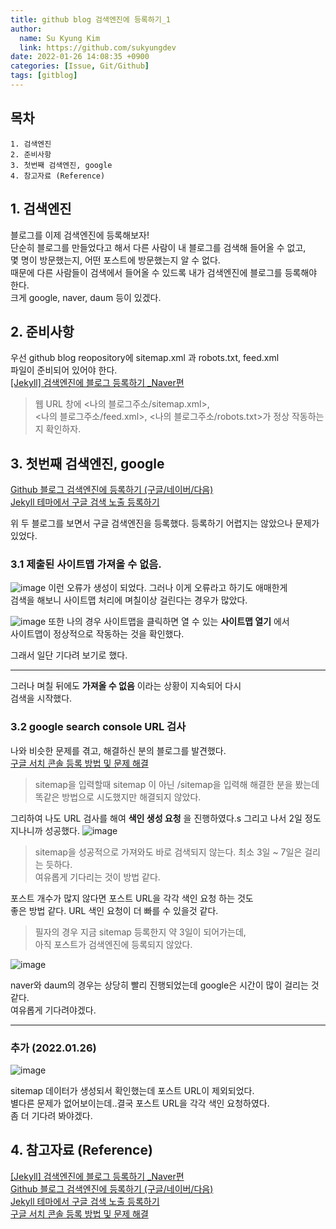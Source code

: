 ```yaml
---
title: github blog 검색엔진에 등록하기_1
author:
  name: Su Kyung Kim
  link: https://github.com/sukyungdev
date: 2022-01-26 14:08:35 +0900
categories: [Issue, Git/Github]
tags: [gitblog]
---
```


## 목차

```
1. 검색엔진
2. 준비사항
3. 첫번째 검색엔진, google
4. 참고자료 (Reference)
```

## 1. 검색엔진

블로그를 이제 검색엔진에 등록해보자!  
단순히 블로그를 만들었다고 해서 다른 사람이 내 블로그를 검색해 들어올 수 없고,  
몇 명이 방문했는지, 어떤 포스트에 방문했는지 알 수 없다.  
때문에 다른 사람들이 검색에서 들어올 수 있드록 내가 검색엔진에 블로그를 등록해야 한다.  
크게 google, naver, daum 등이 있겠다.

## 2. 준비사항

우선 github blog reopository에 sitemap.xml 과 robots.txt, feed.xml  
파일이 준비되어 있어야 한다.  
[[Jekyll] 검색엔진에 블로그 등록하기 \_Naver편](https://gmlwjd9405.github.io/2017/10/21/include-blog-in-a-NaverSearchEngine.html)

> 웹 URL 창에 <나의 블로그주소/sitemap.xml>,  
> <나의 블로그주소/feed.xml>, <나의 블로그주소/robots.txt>가 정상 작동하는지 확인하자.

## 3. 첫번째 검색엔진, google

[Github 블로그 검색엔진에 등록하기 (구글/네이버/다음)](https://yenarue.github.io/tip/2020/04/30/Search-SEO/)  
[Jekyll 테마에서 구글 검색 노출 등록하기](https://www.irgroup.org/posts/jekyll-google-search/)

위 두 블로그를 보면서 구글 검색엔진을 등록했다.
등록하기 어렵지는 않았으나 문제가 있었다.

### 3.1 제출된 사이트맵 가져올 수 없음.

![image](https://user-images.githubusercontent.com/96860670/151016109-67ee2b79-3e5c-40e0-b2ac-44e440a800a6.png)
이런 오류가 생성이 되었다. 그러나 이게 오류라고 하기도 애매한게  
검색을 해보니 사이트맵 처리에 며칠이상 걸린다는 경우가 많았다.

![image](https://user-images.githubusercontent.com/96860670/151016285-a948ddcb-985b-4cf6-a6eb-24c6d470d622.png)
또한 나의 경우 사이트맵을 클릭하면 열 수 있는 **사이트맵 열기** 에서  
사이트맵이 정상적으로 작동하는 것을 확인했다.

그래서 일단 기다려 보기로 했다.

---

그러나 며칠 뒤에도 **가져올 수 없음** 이라는 상황이 지속되어 다시  
검색을 시작했다.

### 3.2 google search console URL 검사

나와 비슷한 문제를 겪고, 해결하신 분의 블로그를 발견했다.  
[구글 서치 콘솔 등록 방법 및 문제 해결](https://investhcmworker.tistory.com/entry/%ED%8B%B0%EC%8A%A4%ED%86%A0%EB%A6%AC-%EB%B8%94%EB%A1%9C%EA%B7%B8-%EA%B5%AC%EA%B8%80-%EC%84%9C%EC%B9%98-%EC%BD%98%EC%86%94-%EB%93%B1%EB%A1%9D-%EB%B0%A9%EB%B2%95-%EB%B0%8F-%EB%AC%B8%EC%A0%9C-%ED%95%B4%EA%B2%B0-%EB%B0%A9%EB%B2%95Feat%EA%B0%80%EC%A0%B8%EC%98%AC-%EC%88%98-%EC%97%86%EC%9D%8C)

> sitemap을 입력할때 sitemap 이 아닌 /sitemap을 입력해 해결한 분을 봤는데  
> 똑같은 방법으로 시도했지만 해결되지 않았다.

그리하여 나도 URL 검사를 해여 **색인 생성 요청** 을 진행하였다.s
그리고 나서 2일 정도 지나니까 성공했다.
![image](https://user-images.githubusercontent.com/96860670/151018660-90c8a96d-56d4-4141-a501-2112d954ae14.png)

> sitemap을 성공적으로 가져와도 바로 검색되지 않는다. 최소 3일 ~ 7일은 걸리는 듯하다.  
> 여유롭게 기다리는 것이 방법 같다.

포스트 개수가 많지 않다면 포스트 URL을 각각 색인 요청 하는 것도  
좋은 방법 같다. URL 색인 요청이 더 빠를 수 있을것 같다.

> 필자의 경우 지금 sitemap 등록한지 약 3일이 되어가는데,  
> 아직 포스트가 검색엔진에 등록되지 않았다.

![image](https://user-images.githubusercontent.com/96860670/151018808-e3998ece-bd91-460e-a039-fb298d96f7f9.png)

naver와 daum의 경우는 상당히 빨리 진행되었는데 google은 시간이 많이 걸리는 것 같다.  
여유롭게 기다려야겠다.

---

### 추가 (2022.01.26)

![image](https://user-images.githubusercontent.com/96860670/151136718-77a193eb-0aaa-4c3b-a5bb-43bf8b29f835.png)

sitemap 데이터가 생성되서 확인했는데 포스트 URL이 제외되었다.  
별다른 문제가 없어보이는데..결국 포스트 URL을 각각 색인 요청하였다.  
좀 더 기다려 봐야겠다.

## 4. 참고자료 (Reference)

[[Jekyll] 검색엔진에 블로그 등록하기 \_Naver편](https://gmlwjd9405.github.io/2017/10/21/include-blog-in-a-NaverSearchEngine.html)  
[Github 블로그 검색엔진에 등록하기 (구글/네이버/다음)](https://yenarue.github.io/tip/2020/04/30/Search-SEO/)  
[Jekyll 테마에서 구글 검색 노출 등록하기](https://www.irgroup.org/posts/jekyll-google-search/)  
[구글 서치 콘솔 등록 방법 및 문제 해결](https://investhcmworker.tistory.com/entry/%ED%8B%B0%EC%8A%A4%ED%86%A0%EB%A6%AC-%EB%B8%94%EB%A1%9C%EA%B7%B8-%EA%B5%AC%EA%B8%80-%EC%84%9C%EC%B9%98-%EC%BD%98%EC%86%94-%EB%93%B1%EB%A1%9D-%EB%B0%A9%EB%B2%95-%EB%B0%8F-%EB%AC%B8%EC%A0%9C-%ED%95%B4%EA%B2%B0-%EB%B0%A9%EB%B2%95Feat%EA%B0%80%EC%A0%B8%EC%98%AC-%EC%88%98-%EC%97%86%EC%9D%8C)
